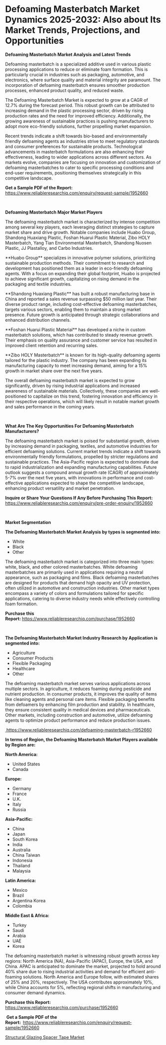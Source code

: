 <p><h1>Defoaming Masterbatch Market Dynamics 2025-2032: Also about Its Market Trends, Projections, and Opportunities</h1></p><p><strong>Defoaming Masterbatch Market Analysis and Latest Trends</strong></p>
<p><p>Defoaming masterbatch is a specialized additive used in various plastic processing applications to reduce or eliminate foam formation. This is particularly crucial in industries such as packaging, automotive, and electronics, where surface quality and material integrity are paramount. The incorporation of defoaming masterbatch ensures smoother production processes, enhanced product quality, and reduced waste.</p><p>The Defoaming Masterbatch Market is expected to grow at a CAGR of 12.7% during the forecast period. This robust growth can be attributed to increasing demand in the plastic processing sector, driven by rising production rates and the need for improved efficiency. Additionally, the growing awareness of sustainable practices is pushing manufacturers to adopt more eco-friendly solutions, further propelling market expansion.</p><p>Recent trends indicate a shift towards bio-based and environmentally friendly defoaming agents as industries strive to meet regulatory standards and consumer preferences for sustainable products. Technological advancements in masterbatch formulations are also enhancing their effectiveness, leading to wider applications across different sectors. As markets evolve, companies are focusing on innovation and customization of defoaming masterbatches to cater to specific processing conditions and end-user requirements, positioning themselves strategically in this competitive landscape.</p></p>
<p><strong>Get a Sample PDF of the Report:&nbsp;</strong> <a href="https://www.reliableresearchiq.com/enquiry/request-sample/1952660?utm_campaign=3308&utm_medium=2&utm_source=Github&utm_content=ia&utm_term=02042025&utm_id=defoaming-masterbatch">https://www.reliableresearchiq.com/enquiry/request-sample/1952660</a></p>
<p>&nbsp;</p>
<p><strong>Defoaming Masterbatch Major Market Players</strong></p>
<p><p>The defoaming masterbatch market is characterized by intense competition among several key players, each leveraging distinct strategies to capture market share and drive growth. Notable companies include Huabo Group, Shandong Huaxiang Plastic, Foshan Huarui Plastic Material, Zibo HOLY Masterbatch, Yang Tian Environmental Masterbatch, Shandong Nuosen Plastic, JJ Plastalloy, and Carbo Industries.</p><p>**Huabo Group** specializes in innovative polymer solutions, prioritizing sustainable production methods. Their commitment to research and development has positioned them as a leader in eco-friendly defoaming agents. With a focus on expanding their global footprint, Huabo is projected to achieve significant growth, capitalizing on rising demand in the packaging and textile industries.</p><p>**Shandong Huaxiang Plastic** has built a robust manufacturing base in China and reported a sales revenue surpassing $50 million last year. Their diverse product range, including cost-effective defoaming masterbatches, targets various sectors, enabling them to maintain a strong market presence. Future growth is anticipated through strategic collaborations and enhanced distribution channels.</p><p>**Foshan Huarui Plastic Material** has developed a niche in custom masterbatch solutions, which has contributed to steady revenue growth. Their emphasis on quality assurance and customer service has resulted in improved client retention and recurring sales.</p><p>**Zibo HOLY Masterbatch** is known for its high-quality defoaming agents tailored for the plastic industry. The company has been expanding its manufacturing capacity to meet increasing demand, aiming for a 15% growth in market share over the next five years.</p><p>The overall defoaming masterbatch market is expected to grow significantly, driven by rising industrial applications and increased awareness of sustainable materials. Collectively, these companies are well-positioned to capitalize on this trend, fostering innovation and efficiency in their respective operations, which will likely result in notable market growth and sales performance in the coming years.</p></p>
<p>&nbsp;</p>
<p><strong>What Are The Key Opportunities For Defoaming Masterbatch Manufacturers?</strong></p>
<p><p>The defoaming masterbatch market is poised for substantial growth, driven by increasing demand in packaging, textiles, and automotive industries for efficient defoaming solutions. Current market trends indicate a shift towards environmentally friendly formulations, propelled by stricter regulations and sustainable practices. The Asia-Pacific region is expected to dominate due to rapid industrialization and expanding manufacturing capabilities. Future outlook suggests a compound annual growth rate (CAGR) of approximately 5-7% over the next five years, with innovations in performance and cost-effective applications expected to shape the competitive landscape, enhancing product versatility and market penetration.</p></p>
<p><strong>Inquire or Share Your Questions If Any Before Purchasing This Report:</strong> <a href="https://www.reliableresearchiq.com/enquiry/pre-order-enquiry/1952660?utm_campaign=3308&utm_medium=2&utm_source=Github&utm_content=ia&utm_term=02042025&utm_id=defoaming-masterbatch">https://www.reliableresearchiq.com/enquiry/pre-order-enquiry/1952660</a></p>
<p>&nbsp;</p>
<p><strong>Market Segmentation</strong></p>
<p><strong>The Defoaming Masterbatch Market Analysis by types is segmented into:</strong></p>
<p><ul><li>White</li><li>Black</li><li>Other</li></ul></p>
<p><p>The defoaming masterbatch market is categorized into three main types: white, black, and other colored masterbatches. White defoaming masterbatches are primarily used in applications requiring a neutral appearance, such as packaging and films. Black defoaming masterbatches are designed for products that demand high opacity and UV protection, often utilized in automotive and construction industries. Other market types encompass a variety of colors and formulations tailored for specific applications, catering to diverse industry needs while effectively controlling foam formation.</p></p>
<p><strong>Purchase this Report:&nbsp;</strong><a href="https://www.reliableresearchiq.com/purchase/1952660?utm_campaign=3308&utm_medium=2&utm_source=Github&utm_content=ia&utm_term=02042025&utm_id=defoaming-masterbatch">https://www.reliableresearchiq.com/purchase/1952660</a></p>
<p>&nbsp;</p>
<p><strong>The Defoaming Masterbatch Market Industry Research by Application is segmented into:</strong></p>
<p><ul><li>Agriculture</li><li>Consumer Products</li><li>Flexible Packaging</li><li>Healthcare</li><li>Other</li></ul></p>
<p><p>The defoaming masterbatch market serves various applications across multiple sectors. In agriculture, it reduces foaming during pesticide and nutrient production. In consumer products, it improves the quality of items like cleaning agents and personal care items. Flexible packaging benefits from defoamers by enhancing film production and stability. In healthcare, they ensure consistent quality in medical devices and pharmaceuticals. Other markets, including construction and automotive, utilize defoaming agents to optimize product performance and reduce production issues.</p></p>
<p><a href="https://www.reliableresearchiq.com/defoaming-masterbatch-r1952660?utm_campaign=3308&utm_medium=2&utm_source=Github&utm_content=ia&utm_term=02042025&utm_id=defoaming-masterbatch">&nbsp;https://www.reliableresearchiq.com/defoaming-masterbatch-r1952660</a></p>
<p><strong>In terms of Region, the Defoaming Masterbatch Market Players available by Region are:</strong></p>
<p>
    <p> <strong> North America: </strong>
        <ul>
            <li>United States</li>
            <li>Canada</li>
        </ul>
        </p> 
    <p> <strong> Europe: </strong>
        <ul>
            <li>Germany</li>
            <li>France</li>
            <li>U.K.</li>
            <li>Italy</li>
            <li>Russia</li>
        </ul>
        </p> 
    <p> <strong> Asia-Pacific: </strong>
        <ul>
            <li>China</li>
            <li>Japan</li>
            <li>South Korea</li>
            <li>India</li>
            <li>Australia</li>
            <li>China Taiwan</li>
            <li>Indonesia</li>
            <li>Thailand</li>
            <li>Malaysia</li>
        </ul>
        </p> 
    <p> <strong> Latin America: </strong>
        <ul>
            <li>Mexico</li>
            <li>Brazil</li>
            <li>Argentina Korea</li>
            <li>Colombia</li>
        </ul>
        </p> 
    <p> <strong> Middle East & Africa: </strong>
        <ul>
            <li>Turkey</li>
            <li>Saudi</li>
            <li>Arabia</li>
            <li>UAE</li>
            <li>Korea</li>
        </ul>
    </p>
    </p>
<p><p>The defoaming masterbatch market is witnessing robust growth across key regions: North America (NA), Asia-Pacific (APAC), Europe, the USA, and China. APAC is anticipated to dominate the market, projected to hold around 40% share due to rising industrial activities and demand for efficient anti-foaming solutions. North America and Europe follow, with estimated shares of 25% and 20%, respectively. The USA contributes approximately 10%, while China accounts for 5%, reflecting regional shifts in manufacturing and consumer demand dynamics.</p></p>
<p><strong>Purchase this Report: </strong><a href="https://www.reliableresearchiq.com/purchase/1952660?utm_campaign=3308&utm_medium=2&utm_source=Github&utm_content=ia&utm_term=02042025&utm_id=defoaming-masterbatch">https://www.reliableresearchiq.com/purchase/1952660</a></p>
<p>&nbsp;<strong>Get a Sample PDF of the Report:&nbsp;&nbsp;</strong><a href="https://www.reliableresearchiq.com/enquiry/request-sample/1952660?utm_campaign=3308&utm_medium=2&utm_source=Github&utm_content=ia&utm_term=02042025&utm_id=defoaming-masterbatch">https://www.reliableresearchiq.com/enquiry/request-sample/1952660</a></p>
<p><strong></strong></p>
<p><p><a href="https://github.com/merkinedry7b/Market-Research-Report-List-1/blob/main/structural-glazing-spacer-tape-market.md?utm_campaign=3308&utm_medium=2&utm_source=Github&utm_content=ia&utm_term=02042025&utm_id=defoaming-masterbatch">Structural Glazing Spacer Tape Market</a></p></p>